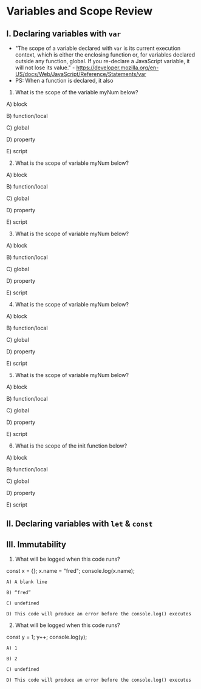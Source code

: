 # Variables and Scope Review

## I. Declaring variables with `var`

- "The scope of a variable declared with `var` is its current execution context, which is either the enclosing function or, for variables declared outside any function, global. If you re-declare a JavaScript variable, it will not lose its value." - https://developer.mozilla.org/en-US/docs/Web/JavaScript/Reference/Statements/var
- PS: When a function is declared, it also 


1. What is the scope of the variable myNum below?

<script>
	function init(){
		if(true){
		  var myNum = 0;
		  console.log(myNum);
		}
	}
</script>


A) block

B) function/local

C) global

D) property

E) script



2. What is the scope of variable myNum below?

<script>
	var myNum = 0;

	function init(){
		console.log(myNum);
	}
</script>



A) block

B) function/local

C) global

D) property

E) script




3. What is the scope of variable myNum below?

<script>
	let myNum = 0;

	function init(){
		console.log(myNum);
	}
</script>



A) block

B) function/local

C) global

D) property

E) script




4. What is the scope of variable myNum below?

<script>
	const myNum = 0;

	function init(){
		console.log(myNum);
	}
</script>


A) block

B) function/local

C) global

D) property

E) script





5. What is the scope of variable myNum below?

<script>
	function init(){
		if(true){
			for(var i=0;i<5;i++){
				let myNum = 0;
			}
		}
	}
</script>


A) block

B) function/local

C) global

D) property

E) script





6. What is the scope of the init function below?

<script>
	function init(){
		console.log("Hi there!");
	}
</script>


A) block

B) function/local

C) global

D) property

E) script


## II. Declaring variables with `let` & `const`



## III. Immutability

1. What will be logged when this code runs?

const x = {};
x.name = "fred";
console.log(x.name);


	A) A blank line

	B) “fred”

	C) undefined

	D) This code will produce an error before the console.log() executes


2. What will be logged when this code runs?

const y = 1;
y++;
console.log(y);

	A) 1

	B) 2

	C) undefined

	D) This code will produce an error before the console.log() executes
